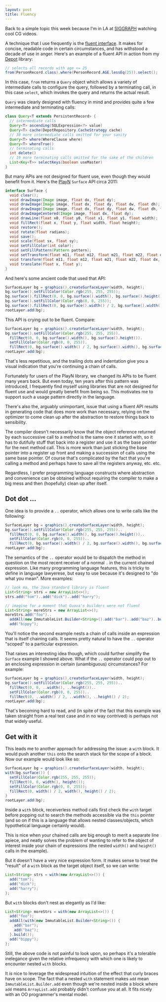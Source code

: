 ```yaml
---
layout: post
title: Fluency
---
```


Back to a simple topic this week because I'm in LA at [SIGGRAPH] watching cool CG videos.

A technique that I use frequently is the [fluent interface]. It makes for concise, readable code in
certain circumstances, and has withstood a decade of use in anger. Here's an example of a fluent
API in action from my [Depot] library:

```java
// selects all records with age <= 25
from(PersonRecord.class).where(PersonRecord.AGE.lessEq(25)).select();
```

In this case, `from` returns a `Query` object which allows a variety of intermediate calls to
configure the query, followed by a terminating call, in this case `select`, which invokes the query
and returns the actual result.

`Query` was clearly designed with fluency in mind and provides quite a few intermediate and
terminating calls:

```java
class Query<T extends PersistentRecord> {
  // intermediate calls
  Query<T> ascending(SQLExpression<?> value)
  Query<T> cache(DepotRepository.CacheStrategy cache)
  // 30 more intermediate calls omitted for your sanity
  Query<T> where(WhereClause where)
  Query<T> whereTrue()
  // terminating calls
  int delete()
  // 19 more terminating calls omitted for the sake of the children
  List<Key<T>> selectKeys(boolean useMaster)
}
```

But many APIs are not designed for fluent use, even though they would benefit from it. Here's the
[PlayN] `Surface` API circa 2011:

```java
interface Surface {
  void clear();
  void drawImage(Image image, float dx, float dy);
  void drawImage(Image image, float dx, float dy, float dw, float dh);
  void drawImage(Image image, float dx, float dy, float dw, float dh, float sx, float sy, float sw, float sh);
  void drawImageCentered(Image image, float dx, float dy);
  void drawLine(float x0, float y0, float x1, float y1, float width);
  void fillRect(float x, float y, float width, float height);
  void restore();
  void rotate(float radians);
  void save();
  void scale(float sx, float sy);
  void setFillColor(int color);
  void setFillPattern(Pattern pattern);
  void setTransform(float m11, float m12, float m21, float m22, float dx, float dy);
  void transform(float m11, float m12, float m21, float m22, float dx, float dy);
  void translate(float x, float y);
}
```

And here's some ancient code that used that API:

```java
SurfaceLayer bg = graphics().createSurfaceLayer(width, height);
bg.surface().setFillColor(Color.rgb(255, 255, 255));
bg.surface().fillRect(0, 0, bg.surface().width(), bg.surface().height());
bg.surface().setFillColor(Color.rgb(0, 0, 255));
bg.surface().fillRect(0, bg.surface().width() / 2, bg.surface().width(), bg.surface().height() / 2);
rootLayer.add(bg);
```

This API is crying out to be fluent. Compare:

```java
SurfaceLayer bg = graphics().createSurfaceLayer(width, height);
bg.surface().setFillColor(Color.rgb(255, 255, 255)).
  fillRect(0, 0, bg.surface().width(), bg.surface().height()).
  setFillColor(Color.rgb(0, 0, 255)).
  fillRect(0, bg.surface().width() / 2, bg.surface().width(), bg.surface().height() / 2);
rootLayer.add(bg);
```

That's less repetitious, and the trailing dots and indentation give you a visual indication that
you're continuing a chain of calls.

Fortunately for users of the PlayN library, we changed its APIs to be fluent many years back. But
even today, ten years after this pattern was introduced, I frequently find myself using libraries
that are not designed for fluent use and would greatly benefit from being so. This motivates me to
support such a usage pattern directly in the language.

There's also the, arguably unimportant, issue that using a fluent API results in generating code
that does more work than necessary, relying on the optimizer to come clean up after the abstraction
to restore things back to sensibility.

The compiler doesn't necessarily know that the object reference returned by each successive call to
a method is the same one it started with, so it has to dutifully stuff that back into a register
and use it as the base pointer for the next method call. This is more work than just sticking the
base pointer into a register up front and making a succession of calls using the same base pointer.
Of course that's complicated by the fact that you're calling a method and perhaps have to save all
the registers anyway, etc. etc.

Regardless, I prefer programming language constructs where abstraction and convenience can be
obtained without requiring the compiler to make a big mess and then (hopefully) clean up after
itself.

## Dot dot ...

One idea is to provide a `..` operator, which allows one to write calls like the following:

```java
SurfaceLayer bg = graphics().createSurfaceLayer(width, height);
bg.surface().setFillColor(Color.rgb(255, 255, 255))..
  fillRect(0, 0, bg.surface().width(), bg.surface().height())..
  setFillColor(Color.rgb(0, 0, 255))..
  fillRect(0, bg.surface().width() / 2, bg.surface().width(), bg.surface().height() / 2);
rootLayer.add(bg);
```

The semantics of the `..` operator would be to dispatch the method in question on the most recent
receiver of a normal `.` in the current chained expression. Like many programming language
features, this is tricky to define in language lawyerese, but easy to use because it's designed to
"do what you mean". More examples:

```java
// look ma, the Java standard library is fluent
List<String> strs = new ArrayList<>();
strs.add("tom")..add("dick")..add("harry");

// imagine for a moment that Guava's builders were not fluent
List<String> moreStrs = new ArrayList<>();
moreStrs.add("foo")..
  addAll(new ImmutableList.Builder<String>().add("bar")..add("baz")..build())..
  add("bippy");
```

You'll notice the second example nests a chain of calls inside an expression that is itself
chaining calls. It seems pretty natural to have the `..` operator "scoped" to a particular
expression.

That raises an interesting idea though, which could further simplify the `Surface` example I showed
above. What if the `..` operator could pop out to an enclosing expression in certain (unambiguous)
circumstances? For example:

```java
SurfaceLayer bg = graphics().createSurfaceLayer(width, height);
bg.surface().setFillColor(Color.rgb(255, 255, 255))..
  fillRect(0, 0, ..width(), ..height())..
  setFillColor(Color.rgb(0, 0, 255))..
  fillRect(0, ..width() / 2, ..width(), ..height() / 2);
rootLayer.add(bg);
```

That's becoming hard to read, and (in spite of the fact that this example was taken straight from a
real test case and in no way contrived) is perhaps not that widely useful.

## Get with it

This leads me to another approach for addressing the issue: a `with` block. It would push another
`this` onto the search stack for the scope of a block. Now our example would look like so:

```java
SurfaceLayer bg = graphics().createSurfaceLayer(width, height);
with(bg.surface()) {
  setFillColor(Color.rgb(255, 255, 255));
  fillRect(0, 0, width(), height());
  setFillColor(Color.rgb(0, 0, 255));
  fillRect(0, width() / 2, width(), height() / 2);
}
rootLayer.add(bg);
```

Inside a `with` block, receiverless method calls first check the `with` target before popping out
to search the methods accessible via the `this` pointer (and so on if this is a language that
allows nested classes/objects, which hypothetical language certainly would).

This is nice when your chained calls are big enough to merit a separate line apiece, and neatly
solves the problem of wanting to refer to the object of interest inside your chain of expressions
(the nested `width()` and `height()` calls in the example).

But it doesn't have a very nice expression form. It makes sense to treat the "result" of a `with`
block as the target object itself, so we can write:

```java
List<String> strs = with(new ArrayList<>()) {
  add("tom");
  add("dick");
  add("harry");
};
```

But `with` blocks don't nest as elegantly as I'd like:

```java
List<String> moreStrs = with(new ArrayList<>()) {
  add("foo");
  addAll(with(new ImmutableList.Builder<String>()) {
    add("bar");
    add("baz");
  }.build());
  add("bippy");
};
```

Still, the above code is not painful to look upon, so perhaps it's a tolerable inelegance given the
relative infrequency with which one is likely to encounter nested `with` blocks.

It _is_ nice to leverage the widespread intuition of the effect that curly braces have on scope.
The fact that a nested `with` statement makes `add` mean `ImmutableList.Builder.add` even though
we're nested inside a block where `add` means `ArrayList.add` probably didn't confuse you at all.
It fits nicely with an OO programmer's mental model.

[SIGGRAPH]: http://s2015.siggraph.org/
[fluent interface]: https://en.wikipedia.org/wiki/Fluent_interface
[Depot]: https://github.com/threerings/depot/
[PlayN]: http://playn.io/
